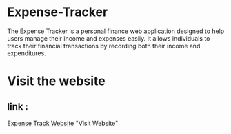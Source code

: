 # Expense-Tracker
The Expense Tracker is a personal finance web application designed to help users manage their income and expenses easily. It allows individuals to track their financial transactions by recording both their income and expenditures.

# Visit the website 
  ## link : 
  [Expense Track Website]([https://himanshuco.github.io/FactApi](https://himanshuco.github.io/Expense-Tracker/)) "Visit Website"
